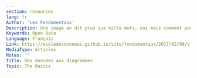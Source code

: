 ```yaml
---
section: resources
lang: fr
Author: 'Les Fondamentaux'
Description: Une image en dit plus que mille mots, oui mais comment pouvons-nous transformer mille mots en une image ? Cette section vous aidera à comprendre les visualisations de données basique et à en créer avec « Google Spreadsheet« . Visualiser des données vous aidera à mieux comprendre les données que vous manipulez.
Keywords: Open Data
Language: Français
Link: https://ecoledesdonnees.github.io/site/fondamentaux/2017/02/08/V-une-introduction-aux-diagrammes/
MediaType: Articles
Notes: ''
Title: Des données aux diagrammes
Topic: The Basics
---
```

